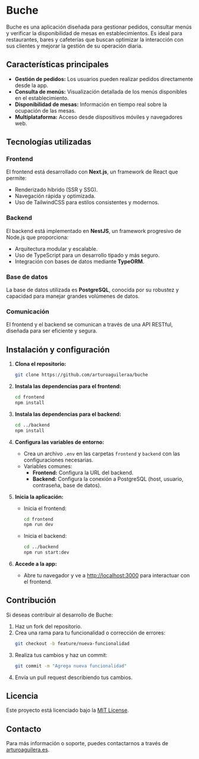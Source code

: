 # Buche

Buche es una aplicación diseñada para gestionar pedidos, consultar menús y verificar la disponibilidad de mesas en establecimientos. Es ideal para restaurantes, bares y cafeterías que buscan optimizar la interacción con sus clientes y mejorar la gestión de su operación diaria.

## Características principales

- **Gestión de pedidos:** Los usuarios pueden realizar pedidos directamente desde la app.
- **Consulta de menús:** Visualización detallada de los menús disponibles en el establecimiento.
- **Disponibilidad de mesas:** Información en tiempo real sobre la ocupación de las mesas.
- **Multiplataforma:** Acceso desde dispositivos móviles y navegadores web.

## Tecnologías utilizadas

### Frontend
El frontend está desarrollado con **Next.js**, un framework de React que permite:
- Renderizado híbrido (SSR y SSG).
- Navegación rápida y optimizada.
- Uso de TailwindCSS para estilos consistentes y modernos.

### Backend
El backend está implementado en **NestJS**, un framework progresivo de Node.js que proporciona:
- Arquitectura modular y escalable.
- Uso de TypeScript para un desarrollo tipado y más seguro.
- Integración con bases de datos mediante **TypeORM**.

### Base de datos
La base de datos utilizada es **PostgreSQL**, conocida por su robustez y capacidad para manejar grandes volúmenes de datos.

### Comunicación
El frontend y el backend se comunican a través de una API RESTful, diseñada para ser eficiente y segura.

## Instalación y configuración

1. **Clona el repositorio:**
   ```bash
   git clone https://github.com/arturoaguileraa/buche
   ```

2. **Instala las dependencias para el frontend:**
   ```bash
   cd frontend
   npm install
   ```

3. **Instala las dependencias para el backend:**
   ```bash
   cd ../backend
   npm install
   ```

4. **Configura las variables de entorno:**
   - Crea un archivo `.env` en las carpetas `frontend` y `backend` con las configuraciones necesarias.
   - Variables comunes:
     - **Frontend:** Configura la URL del backend.
     - **Backend:** Configura la conexión a PostgreSQL (host, usuario, contraseña, base de datos).

5. **Inicia la aplicación:**
   - Inicia el frontend:
     ```bash
     cd frontend
     npm run dev
     ```
   - Inicia el backend:
     ```bash
     cd ../backend
     npm run start:dev
     ```

6. **Accede a la app:**
   - Abre tu navegador y ve a [http://localhost:3000](http://localhost:3000) para interactuar con el frontend.

## Contribución

Si deseas contribuir al desarrollo de Buche:
1. Haz un fork del repositorio.
2. Crea una rama para tu funcionalidad o corrección de errores:
   ```bash
   git checkout -b feature/nueva-funcionalidad
   ```
3. Realiza tus cambios y haz un commit:
   ```bash
   git commit -m "Agrega nueva funcionalidad"
   ```
4. Envía un pull request describiendo tus cambios.

## Licencia

Este proyecto está licenciado bajo la [MIT License](LICENSE).

## Contacto

Para más información o soporte, puedes contactarnos a través de [arturoaguilera.es](https://arturoaguilera.es).

